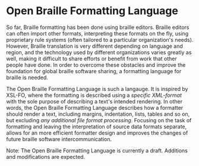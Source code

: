 # Open Braille Formatting Language #

So far, Braille formatting has been done using braille editors. Braille editors can often import other formats, interpreting these formats on the fly, using proprietary rule systems (often tailored to a particular organization's needs). However, Braille translation is very different depending on language and region, and the technology used by different organizations varies greatly as well, making it difficult to share efforts or benefit from work that other people have done. In order to overcome these obstacles and improve the foundation for global braille software sharing, a formatting language for braille is needed.

The Open Braille Formatting Language is such a langauge. It is inspired by XSL-FO, where the formatting is described using a _specific XML-format_ with the sole purpose of describing a text's intended rendering. In other words, the Open Braille Formatting Language describes how a formatter should render a text, including margins, indentation, lists, tables and so on, but excluding _any additional file format processing_. Focusing on the task of formatting and leaving the interpretation of source data formats separate, allows for an more efficient formatter design and improves the changes of future braille software intercommunication.

Note: The Open Braille Formatting Language is currently a draft. Additions and modifications are expected.